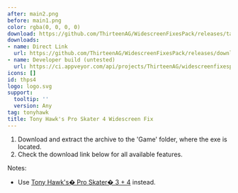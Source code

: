 ```yaml
---
after: main2.png
before: main1.png
color: rgba(0, 0, 0, 0)
download: https://github.com/ThirteenAG/WidescreenFixesPack/releases/tag/thps4
downloads:
- name: Direct Link
  url: https://github.com/ThirteenAG/WidescreenFixesPack/releases/download/thps4/TonyHawksProSkater4.WidescreenFix.zip
- name: Developer build (untested)
  url: https://ci.appveyor.com/api/projects/ThirteenAG/widescreenfixespack/artifacts/TonyHawksProSkater4.WidescreenFix.zip?branch=master
icons: []
id: thps4
logo: logo.svg
support:
  tooltip: ''
  version: Any
tag: tonyhawk
title: Tony Hawk's Pro Skater 4 Widescreen Fix
---
```


1. Download and extract the archive to the 'Game' folder, where the exe is located.
2. Check the download link below for all available features.

Notes:

* Use [Tony Hawk's� Pro Skater� 3 + 4](https://store.steampowered.com/app/2545710/Tony_Hawks_Pro_Skater_3__4/) instead.
